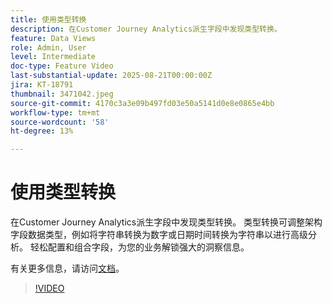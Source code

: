 ```yaml
---
title: 使用类型转换
description: 在Customer Journey Analytics派生字段中发现类型转换。
feature: Data Views
role: Admin, User
level: Intermediate
doc-type: Feature Video
last-substantial-update: 2025-08-21T00:00:00Z
jira: KT-18791
thumbnail: 3471042.jpeg
source-git-commit: 4170c3a3e09b497fd03e50a5141d0e8e0865e4bb
workflow-type: tm+mt
source-wordcount: '58'
ht-degree: 13%

---
```


# 使用类型转换

在Customer Journey Analytics派生字段中发现类型转换。 类型转换可调整架构字段数据类型，例如将字符串转换为数字或日期时间转换为字符串以进行高级分析。 轻松配置和组合字段，为您的业务解锁强大的洞察信息。

有关更多信息，请访问[文档](https://experienceleague.adobe.com/zh-hans/docs/analytics-platform/using/cja-dataviews/derived-fields)。

>[!VIDEO](https://video.tv.adobe.com/v/3471064/?learn=on&captions=chi_hans)
